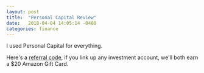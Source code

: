 ```yaml
---
layout: post
title:  "Personal Capital Review"
date:   2018-04-04 14:05:14 -0400
categories: finance
---
```

I used Personal Capital for everything.

Here's a [referral code](http://share.personalcapital.com/x/psOnBl), if you link up any investment account, we'll both earn a $20 Amazon Gift Card.
